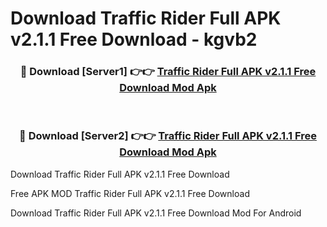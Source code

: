 # Download Traffic Rider Full APK v2.1.1 Free Download - kgvb2



<div align="center">
<h3>🔴 Download [Server1] 👉👉 <a href="https://momento.my/?title=Traffic_Rider_Full_APK_v2.1.1_Free_Download">Traffic Rider Full APK v2.1.1 Free Download Mod Apk</a></h3><br>

<h3>🔴 Download [Server2] 👉👉 <a href="https://momento.my/?title=Traffic_Rider_Full_APK_v2.1.1_Free_Download">Traffic Rider Full APK v2.1.1 Free Download Mod Apk</a></h3>
</div>



Download Traffic Rider Full APK v2.1.1 Free Download 

Free APK MOD Traffic Rider Full APK v2.1.1 Free Download 

Download Traffic Rider Full APK v2.1.1 Free Download Mod For Android
